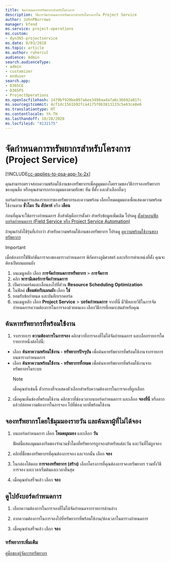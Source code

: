 ```yaml
---
title: จัดกำหนดการทรัพยากรสำหรับโครงการ
description: วิธีการจัดกำหนดการทรัพยากรสำหรับโครงการใน Project Service
author: JohnPBurrows
manager: kfend
ms.service: project-operations
ms.custom:
- dyn365-projectservice
ms.date: 8/03/2018
ms.topic: article
ms.author: ruhercul
audience: Admin
search.audienceType:
- admin
- customizer
- enduser
search.app:
- D365CE
- D365PS
- ProjectOperations
ms.openlocfilehash: 1479bf920be897a6ee3498aada7a6c36692a01fc
ms.sourcegitcommit: 4cf1dc1561b92fca4175f0b3813133c5e63ce8e6
ms.translationtype: HT
ms.contentlocale: th-TH
ms.lasthandoff: 10/28/2020
ms.locfileid: "4132175"
---
```

# <a name="schedule-resources-for-a-project-project-service"></a>จัดกำหนดการทรัพยากรสำหรับโครงการ (Project Service)

[!INCLUDE[cc-applies-to-psa-app-1x-2x](../includes/cc-applies-to-psa-app-1x-2x.md)]

คุณสามารถตรวจสอบความพร้อมใช้งานของทรัพยากรเพื่อดูมุมมองโดยรวมของวิธีการจองทรัพยากรของคุณคือ หรือคุณสามารถกรองมุมมองตามทักษะ ทีม ที่ตั้ง และตัวเลือกอื่นๆ  
  
บอร์ดกำหนดการแสดงรายการของทรัพยากรและความพร้อม เลือกโหมดมุมมองเพื่อแสดงความพร้อมใช้งานตาม **ชั่วโมง** **วัน** **สัปดาห์** หรือ **เดือน**  
  
ก่อนที่คุณจะใช้ตารางกำหนดการ สิ่งสำคัญคือการตั้งค่า สำหรับข้อมูลเพิ่มเติม โปรดดู [ตั้งค่าคอนฟิกบอร์ดกำหนดการ (Field Service หรือ Project Service Automation)](https://docs.microsoft.com/dynamics365/field-service/configure-schedule-board)
  
ถ้าคุณกำลังใช้รุ่นที่เก่ากว่า สำหรับความพร้อมใช้งานของทรัพยากร โปรดดู [ดูความพร้อมใช้งานของทรัพยากร](../psa/view-resource-availability.md)  

> [!IMPORTANT]
>  เมื่อต้องการใช้ฟังก์ชันการจองของตารางกำหนดการ พิกัดทางภูมิศาสตร์ และบริการตำแหน่งที่ตั้ง คุณจะต้องเปิดบนแผนผัง  
> 
> 1. บนเมนูหลัก เลือก **การจัดกำหนดการทรัพยากร** > **การจัดการ**  
> 2. คลิก **พารามิเตอร์การจัดกำหนดการ**  
> 3. เปิดเรกคอร์ดและเลื่อนลงไปที่ส่วน **Resource Scheduling Optimization**  
> 4. ในฟิลด์ **เชื่อมต่อกับแผนผัง** เลือก **ใช่**  
> 5. ยอมรับข้อกำหนด และบันทึกเรกคอร์ด  
> 6. บนเมนูหลัก เลือก **Project Service** > **บอร์ดกำหนดการ** จากที่นี่ มีวิธีหลายวิธีในการจัดกำหนดการความต้องการในการจองด้วยตนเอง เลือกวิธีการที่เหมาะสมสำหรับคุณ
  
## <a name="find-available-resources"></a>ค้นหาทรัพยากรที่พร้อมใช้งาน

1.  จากรายการ **ความต้องการในการจอง** คลิกขวาที่การจองที่ไม่ได้จัดกำหนดการ และเลือกรายการใดรายการหนึ่งต่อไปนี้:  
  
- เลือก **ค้นหาความพร้อมใช้งาน - ทรัพยากรปัจจุบัน** เพื่อค้นหาทรัพยากรที่พร้อมใช้งานจากรายการบนตารางกำหนดการ  
- เลือก **ค้นหาความพร้อมใช้งาน - ทรัพยากรทั้งหมด** เพื่อค้นหาทรัพยากรที่พร้อมใช้งานจากทรัพยากรในระบบ  
   > [!NOTE]
   >  เมื่อคุณทำเช่นนี้ ตัวกรองที่จะแสดงตัวเลือกสำหรับความต้องการในการจองที่ถูกเลือก  
  
2. เมื่อคุณเห็นช่องที่พร้อมใช้งาน คลิกขวาที่ช่องเวลาบนบอร์ดกำหนดการ และเลือก **จองที่นี่** หรือลากแล้วปล่อยความต้องการในการจอง ไปที่ช่องเวลาที่พร้อมใช้งาน  
  

## <a name="book-a-resource-using-the-daily-view-and-find-whos-under-booked"></a>จองทรัพยากรโดยใช้มุมมองรายวัน และค้นหาผู้ที่ไม่ได้จอง
  
1.  บนบอร์ดกำหนดการ เลือก **โหมดมุมมอง** และเลือก **วัน**  
  
    ฟิลด์นี้แสดงมุมมองกริดของจำนวนชั่วโมงที่ทรัพยากรถูกจองสำหรับแต่ละวัน และวันที่ไม่ถูกจอง  
  
2.  คลิกที่ชื่อของทรัพยากรที่คุณต้องการจอง และจากนั้น เลือก **จอง**  
  
3.  ในกล่องโต้ตอบ **การจองทรัพยากร (สร้าง)** เลือกโครงการที่คุณต้องการจองทรัพยากร รวมทั้งวิธีการจอง และเวลาเริ่มต้นและเวลาสิ้นสุด  
  
4.  เมื่อคุณทำเสร็จแล้ว เลือก **จอง**  
  
## <a name="view-to-the-schedule-board"></a>ดูไปยังบอร์ดกำหนดการ
  
1.  เลือกความต้องการในการจองที่ไม่ได้จัดกำหนดจากรายการด้านล่าง  
  
2.  ลากความต้องการในการจองไปที่ทรัพยากรที่พร้อมใช้งาน/ช่องเวลาในตารางกำหนดการ  
  
3.  เมื่อคุณทำเสร็จแล้ว เลือก **จอง**  
  
### <a name="additional-resources"></a>ทรัพยากรเพิ่มเติม  
 [คู่มือของผู้จัดการทรัพยากร](../psa/resource-manager-guide.md)
